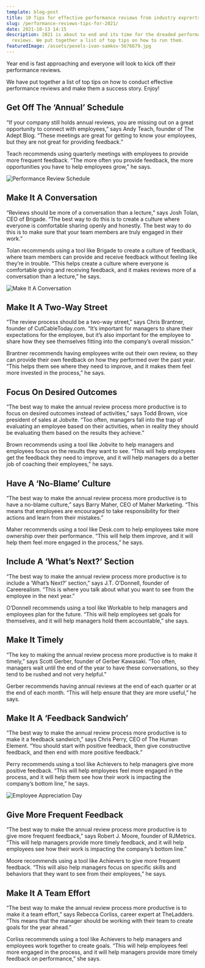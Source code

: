 ```yaml
---
template: blog-post
title: 10 Tips for effective performance reviews from industry exprerts
slug: /performance-reviews-tips-for-2021/
date: 2021-10-13 14:15
description: 2021 is about to end and its time for the dreaded performance
  reviews. We put together a list of top tips on how to run them.
featuredImage: /assets/pexels-ivan-samkov-5676679.jpg
---
```

Year end is fast approaching and everyone will look to kick off their performance reviews. 

We have put together a list of top tips on how to conduct effective performance reviews and make them a success story. Enjoy!

## Get Off The ‘Annual’ Schedule

“If your company still holds annual reviews, you are missing out on a great opportunity to connect with employees,” says Andy Teach, founder of The Adept Blog. “These meetings are great for getting to know your employees, but they are not great for providing feedback.”

Teach recommends using quarterly meetings with employees to provide more frequent feedback. “The more often you provide feedback, the more opportunities you have to help employees grow,” he says.

![](https://media.giphy.com/media/xT5LML4FY3If24Bf0I/giphy.gif "Performance Review Schedule")

## Make It A Conversation

“Reviews should be more of a conversation than a lecture,” says Josh Tolan, CEO of Brigade. “The best way to do this is to create a culture where everyone is comfortable sharing openly and honestly. The best way to do this is to make sure that your team members are truly engaged in their work.”

Tolan recommends using a tool like Brigade to create a culture of feedback, where team members can provide and receive feedback without feeling like they’re in trouble. “This helps create a culture where everyone is comfortable giving and receiving feedback, and it makes reviews more of a conversation than a lecture,” he says.

![](https://media.giphy.com/media/hsJeDIAI5gdyxyJqCT/giphy.gif "Make It A Conversation")

## Make It A Two-Way Street

“The review process should be a two-way street,” says Chris Brantner, founder of CutCableToday.com. “It’s important for managers to share their expectations for the employee, but it’s also important for the employee to share how they see themselves fitting into the company’s overall mission.”

Brantner recommends having employees write out their own review, so they can provide their own feedback on how they performed over the past year. “This helps them see where they need to improve, and it makes them feel more invested in the process,” he says.

## Focus On Desired Outcomes

“The best way to make the annual review process more productive is to focus on desired outcomes instead of activities,” says Todd Brown, vice president of sales at Jobvite. “Too often, managers fall into the trap of evaluating an employee based on their activities, when in reality they should be evaluating them based on the results they achieve.”

Brown recommends using a tool like Jobvite to help managers and employees focus on the results they want to see. “This will help employees get the feedback they need to improve, and it will help managers do a better job of coaching their employees,” he says.

## Have A ‘No-Blame’ Culture

“The best way to make the annual review process more productive is to have a no-blame culture,” says Barry Maher, CEO of Maher Marketing. “This means that employees are encouraged to take responsibility for their actions and learn from their mistakes.”

Maher recommends using a tool like Desk.com to help employees take more ownership over their performance. “This will help them improve, and it will help them feel more engaged in the process,” he says.

## Include A ‘What’s Next?’ Section

“The best way to make the annual review process more productive is to include a ‘What’s Next?’ section,” says J.T. O’Donnell, founder of Careerealism. “This is where you talk about what you want to see from the employee in the next year.”

O’Donnell recommends using a tool like Workable to help managers and employees plan for the future. “This will help employees set goals for themselves, and it will help managers hold them accountable,” she says.

## Make It Timely

“The key to making the annual review process more productive is to make it timely,” says Scott Gerber, founder of Gerber Kawasaki. “Too often, managers wait until the end of the year to have these conversations, so they tend to be rushed and not very helpful.”

Gerber recommends having annual reviews at the end of each quarter or at the end of each month. “This will help ensure that they are more useful,” he says.

## Make It A ‘Feedback Sandwich’

“The best way to make the annual review process more productive is to make it a feedback sandwich,” says Chris Perry, CEO of The Human Element. “You should start with positive feedback, then give constructive feedback, and then end with more positive feedback.”

Perry recommends using a tool like Achievers to help managers give more positive feedback. “This will help employees feel more engaged in the process, and it will help them see how their work is impacting the company’s bottom line,” he says.

![](https://media.giphy.com/media/3oKIPaSdscxoQtYlnG/giphy.gif "Employee Appreciation Day")

## Give More Frequent Feedback

“The best way to make the annual review process more productive is to give more frequent feedback,” says Robert J. Moore, founder of RJMetrics. “This will help managers provide more timely feedback, and it will help employees see how their work is impacting the company’s bottom line.”

Moore recommends using a tool like Achievers to give more frequent feedback. “This will also help managers focus on specific skills and behaviors that they want to see from their employees,” he says.

## Make It A Team Effort

“The best way to make the annual review process more productive is to make it a team effort,” says Rebecca Corliss, career expert at TheLadders. “This means that the manager should be working with their team to create goals for the year ahead.”

Corliss recommends using a tool like Achievers to help managers and employees work together to create goals. “This will help employees feel more engaged in the process, and it will help managers provide more timely feedback on performance,” she says.